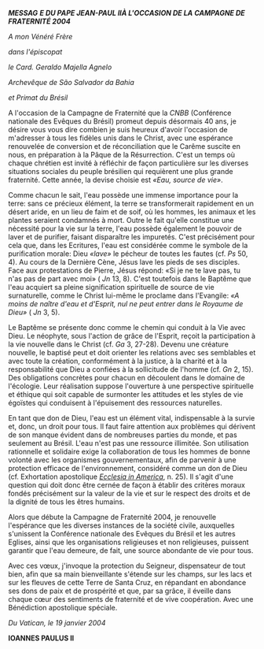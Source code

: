 ***MESSAG*** ***E DU PAPE JEAN-PAUL II******À L'OCCASION DE LA CAMPAGNE DE FRATERNITÉ 2004***

*A mon Vénéré Frère*

*dans l'épiscopat*

*le Card. Geraldo Majella Agnelo*

*Archevêque de São Salvador da Bahia*

*et Primat du Brésil*

A l'occasion de la Campagne de Fraternité que la *CNBB* (Conférence nationale des Evêques du Brésil) promeut depuis désormais 40 ans, je désire vous vous dire combien je suis heureux d'avoir l'occasion de m'adresser à tous les fidèles unis dans le Christ, avec une espérance renouvelée de conversion et de réconciliation que le Carême suscite en nous, en préparation à la Pâque de la Résurrection. C'est un temps où chaque chrétien est invité à réfléchir de façon particulière sur les diverses situations sociales du peuple brésilien qui requièrent une plus grande fraternité. Cette année, la devise choisie est *«Eau, source de vie»*.

Comme chacun le sait, l'eau possède une immense importance pour la terre: sans ce précieux élément, la terre se transformerait rapidement en un désert aride, en un lieu de faim et de soif, où les hommes, les animaux et les plantes seraient condamnés à mort. Outre le fait qu'elle constitue une nécessité pour la vie sur la terre, l'eau possède également le pouvoir de laver et de purifier, faisant disparaître les impuretés. C'est précisément pour cela que, dans les Ecritures, l'eau est considérée comme le symbole de la purification morale: Dieu *«lave»* le pécheur de toutes les fautes (cf. *Ps* 50, 4). Au cours de la Dernière Cène, Jésus lave les pieds de ses disciples. Face aux protestations de Pierre, Jésus répond: «Si je ne te lave pas, tu n'as pas de part avec moi» ( *Jn* 13, 8). C'est toutefois dans le Baptême que l'eau acquiert sa pleine signification spirituelle de source de vie surnaturelle, comme le Christ lui-même le proclame dans l'Evangile: *«A moins de naître d'eau et d'Esprit, nul ne peut entrer dans le Royaume de Dieu»* ( *Jn* 3, 5).

Le Baptême se présente donc comme le chemin qui conduit à la Vie avec Dieu. Le néophyte, sous l'action de grâce de l'Esprit, reçoit la participation à la vie nouvelle dans le Christ (cf. *Ga* 3, 27-28). Devenu une créature nouvelle, le baptisé peut et doit orienter les relations avec ses semblables et avec toute la création, conformément à la justice, à la charité et à la responsabilité que Dieu a confiées à la sollicitude de l'homme (cf. *Gn* 2, 15). Des obligations concrètes pour chacun en découlent dans le domaine de l'écologie. Leur réalisation suppose l'ouverture à une perspective spirituelle et éthique qui soit capable de surmonter les attitudes et les styles de vie égoïstes qui conduisent à l'épuisement des ressources naturelles.

En tant que don de Dieu, l'eau est un élément vital, indispensable à la survie et, donc, un droit pour tous. Il faut faire attention aux problèmes qui dérivent de son manque évident dans de nombreuses parties du monde, et pas seulement au Brésil. L'eau n'est pas une ressource illimitée. Son utilisation rationnelle et solidaire exige la collaboration de tous les hommes de bonne volonté avec les organismes gouvernementaux, afin de parvenir à une protection efficace de l'environnement, considéré comme un don de Dieu (cf. Exhortation apostolique *[Ecclesia in America](/content/john-paul-ii/fr/apost_exhortations/documents/hf_jp-ii_exh_22011999_ecclesia-in-america.html)*, n. 25). Il s'agit d'une question qui doit donc être cernée de façon à établir des critères moraux fondés précisément sur la valeur de la vie et sur le respect des droits et de la dignité de tous les êtres humains.

Alors que débute la Campagne de Fraternité 2004, je renouvelle l'espérance que les diverses instances de la société civile, auxquelles s'unissent la Conférence nationale des Evêques du Brésil et les autres Eglises, ainsi que les organisations religieuses et non religieuses, puissent garantir que l'eau demeure, de fait, une source abondante de vie pour tous.

Avec ces vœux, j'invoque la protection du Seigneur, dispensateur de tout bien, afin que sa main bienveillante s'étende sur les champs, sur les lacs et sur les fleuves de cette Terre de Santa Cruz, en répandant en abondance ses dons de paix et de prospérité et que, par sa grâce, il éveille dans chaque cœur des sentiments de fraternité et de vive coopération. Avec une Bénédiction apostolique spéciale.

*Du Vatican, le 19 janvier 2004*

**IOANNES PAULUS II**